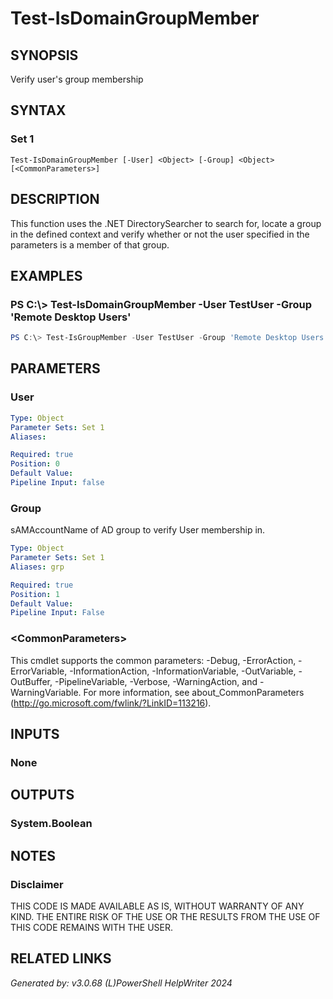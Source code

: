 # Test-IsDomainGroupMember## SYNOPSISVerify user's group membership## SYNTAX### Set 1```Test-IsDomainGroupMember [-User] <Object> [-Group] <Object> [<CommonParameters>]```## DESCRIPTIONThis function uses the .NET DirectorySearcher to search for, locate a group in the defined context and verify whether or not the user specified in the parameters is a member of that group.## EXAMPLES### PS C:\\\> Test-IsDomainGroupMember -User TestUser -Group 'Remote Desktop Users'```powershellPS C:\> Test-IsGroupMember -User TestUser -Group 'Remote Desktop Users'```## PARAMETERS### User```yamlType: ObjectParameter Sets: Set 1Aliases: Required: truePosition: 0Default Value: Pipeline Input: false```### GroupsAMAccountName of AD group to verify User membership in.```yamlType: ObjectParameter Sets: Set 1Aliases: grpRequired: truePosition: 1Default Value: Pipeline Input: False```### \<CommonParameters\>This cmdlet supports the common parameters: -Debug, -ErrorAction, -ErrorVariable, -InformationAction, -InformationVariable, -OutVariable, -OutBuffer, -PipelineVariable, -Verbose, -WarningAction, and -WarningVariable. For more information, see about_CommonParameters (http://go.microsoft.com/fwlink/?LinkID=113216).## INPUTS### None## OUTPUTS### System.Boolean## NOTES### DisclaimerTHIS CODE IS MADE AVAILABLE AS IS, WITHOUT WARRANTY OF ANY KIND.  THE ENTIRE RISK OF THE USE OR THE RESULTS FROM THE USE OF THIS CODE REMAINS WITH THE USER.## RELATED LINKS*Generated by: v3.0.68 (L)PowerShell HelpWriter 2024*